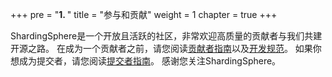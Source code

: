+++
pre = "<b>1. </b>"
title = "参与和贡献"
weight = 1
chapter = true
+++

ShardingSphere是一个开放且活跃的社区，非常欢迎高质量的贡献者与我们共建开源之路。
在成为一个贡献者之前，请您阅读[贡献者指南](/cn/contribute/contributor/)以及[开发规范](/cn/contribute/code-conduct/)。
如果你想成为提交者，请您阅读[提交者指南](/cn/contribute/committer/)。
感谢您关注ShardingSphere。
